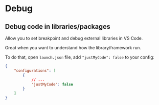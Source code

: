 # Debug

## Debug code in libraries/packages

Allow you to set breakpoint and debug external libraries in VS Code.

Great when you want to understand how the library/framework run.

To do that, open `launch.json` file, add `"justMyCode": false` to your config:

```json
{
    "configurations": [
        {
            // ...
            "justMyCode": false
        }
    ]
}
```